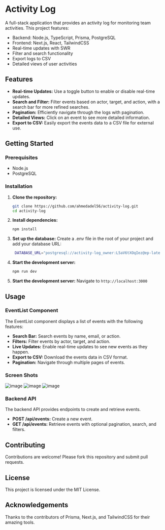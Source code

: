 # Activity Log

A full-stack application that provides an activity log for monitoring team activities. This project features:

- Backend: Node.js, TypeScript, Prisma, PostgreSQL
- Frontend: Next.js, React, TailwindCSS
- Real-time updates with SWR
- Filter and search functionality
- Export logs to CSV
- Detailed views of user activities

## Features

- **Real-time Updates:** Use a toggle button to enable or disable real-time updates.
- **Search and Filter:** Filter events based on actor, target, and action, with a search bar for more refined searches.
- **Pagination:** Efficiently navigate through the logs with pagination.
- **Detailed Views:** Click on an event to see more detailed information.
- **Export to CSV:** Easily export the events data to a CSV file for external use.

## Getting Started

### Prerequisites

- Node.js
- PostgreSQL

### Installation

1. **Clone the repository:**
   ```bash
   git clone https://github.com/ahmedadel56/activity-log.git
   cd activity-log

2. **Install dependencies:**
   ```bash
   npm install

3. **Set up the database:**
   Create a .env file in the root of your project and add your database URL:
   ```bash
    DATABASE_URL="postgresql://activity-log_owner:L5aV6tXOqIez@ep-late-glitter-a40m669e.us-east-1.aws.neon.tech/activity-log?sslmode=require"

4. **Start the development server:**
   ```bash
   npm run dev


5. **Start the development server:**
    Navigate to `http://localhost:3000`

## Usage

### EventList Component

The EventList component displays a list of events with the following features:

- **Search Bar:** Search events by name, email, or action.
- **Filters:** Filter events by actor, target, and action.
- **Live Updates:** Enable real-time updates to see new events as they happen.
- **Export to CSV:** Download the events data in CSV format.
- **Pagination:** Navigate through multiple pages of events.

### Screen Shots
![image](https://github.com/ahmedadel56/activity-log/assets/43178495/a0568d40-c1d7-4867-a4ab-920ea5e49706)
![image](https://github.com/ahmedadel56/activity-log/assets/43178495/f21b57c7-78ac-4d29-976b-87e59ee49ed3)
![image](https://github.com/ahmedadel56/activity-log/assets/43178495/b070510f-d81c-4508-94fe-1b85ef5b161d)

### Backend API

The backend API provides endpoints to create and retrieve events.

- **POST /api/events:** Create a new event.
- **GET /api/events:** Retrieve events with optional pagination, search, and filters.

## Contributing

Contributions are welcome! Please fork this repository and submit pull requests.

## License

This project is licensed under the MIT License.

## Acknowledgements

Thanks to the contributors of Prisma, Next.js, and TailwindCSS for their amazing tools.
